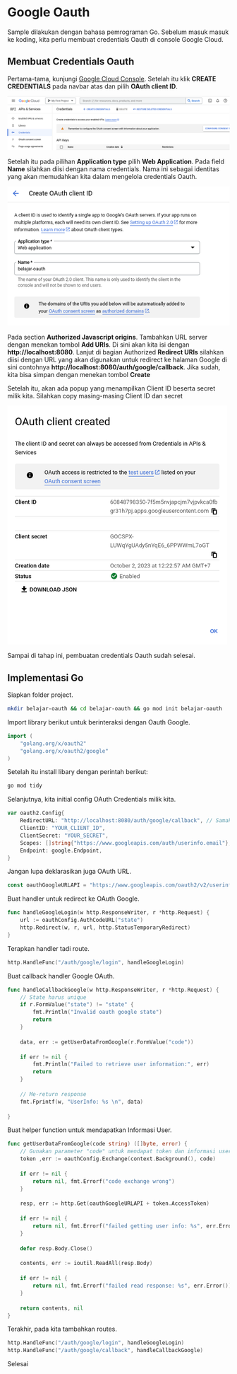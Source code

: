 # Google Oauth
Sample dilakukan dengan bahasa pemrograman Go.
Sebelum masuk masuk ke koding, kita perlu membuat credentials Oauth di console Google Cloud.

## Membuat Credentials Oauth
<p>Pertama-tama, kunjungi <a href="https://console.cloud.google.com/apis/credentials">Google Cloud Console</a>.
Setelah itu klik <b>CREATE CREDENTIALS</b> pada navbar atas dan pilih <b>OAuth client ID</b>.</p>
<img  src="img/console-1.png">
<p>Setelah itu pada pilihan <b>Application type</b> pilih <b>Web Application</b>.
Pada field <b>Name</b> silahkan diisi dengan nama credentials. 
Nama ini sebagai identitas yang akan memudahkan kita dalam mengelola credentials Oauth.</p>
<img src="img/console-2.png">
<p>Pada section <b>Authorized Javascript origins</b>. Tambahkan URL server dengan menekan tombol <b>Add URIs</b>.
Di sini akan kita isi dengan <b>http://localhost:8080</b>. Lanjut di bagian Authorized <b>Redirect URIs</b> silahkan diisi dengan URL yang akan digunakan untuk redirect ke halaman Google di sini contohnya <b>http://localhost:8080/auth/google/callback</b>. Jika sudah, kita bisa simpan dengan menekan tombol <b>Create</b>
</p>
<p>Setelah itu, akan ada popup yang menampilkan Client ID beserta secret milik kita. Silahkan copy masing-masing Client ID dan secret</p>
<img src="img/console-3.png">
<p>Sampai di tahap ini, pembuatan credentials Oauth sudah selesai.</p>

## Implementasi Go 
<p>Siapkan folder project.</p>


```sh 
mkdir belajar-oauth && cd belajar-oauth && go mod init belajar-oauth
```

<p>Import library berikut untuk berinteraksi dengan Oauth Google.</p>


```go 
import (
    "golang.org/x/oauth2"
	"golang.org/x/oauth2/google"
)
```

Setelah itu install libary dengan perintah berikut:

```sh
go mod tidy
```

Selanjutnya, kita initial config OAuth Credentials milik kita.


```go 
var oauth2.Config{
    RedirectURL: "http://localhost:8080/auth/google/callback", // Samakan dengan yang ada pada Redirect URIs
    ClientID: "YOUR_CLIENT_ID",
    ClientSecret: "YOUR_SECRET",
    Scopes: []string{"https://www.googleapis.com/auth/userinfo.email"}, // Scope profile yang akan diambil
    Endpoint: google.Endpoint,
}
```

Jangan lupa deklarasikan juga OAuth URL.

```go 
const oauthGoogleURLAPI = "https://www.googleapis.com/oauth2/v2/userinfo?access_token="
```

Buat handler untuk redirect ke OAuth Google.

```go 
func handleGoogleLogin(w http.ResponseWriter, r *http.Request) {
    url := oauthConfig.AuthCodeURL("state")
    http.Redirect(w, r, url, http.StatusTemporaryRedirect)
}
```

Terapkan handler tadi route.

```go 
http.HandleFunc("/auth/google/login", handleGoogleLogin)
```

Buat callback handler Google OAuth.

```go 
func handleCallbackGoogle(w http.ResponseWriter, r *http.Request) {
    // State harus unique
    if r.FormValue("state") != "state" {
        fmt.Println("Invalid oauth google state")
        return
    }

    data, err := getUserDataFromGoogle(r.FormValue("code"))

    if err != nil {
        fmt.Println("Failed to retrieve user information:", err)
        return
    }

    // Me-return response 
    fmt.Fprintf(w, "UserInfo: %s \n", data)
    
}
```
Buat helper function untuk mendapatkan Informasi User.

```go 
func getUserDataFromGoogle(code string) ([]byte, error) {
    // Gunakan parameter "code" untuk mendapat token dan informasi user 
    token ,err := oauthConfig.Exchange(context.Background(), code)
    
    if err != nil {
        return nil, fmt.Errorf("code exchange wrong")
    }

    resp, err := http.Get(oauthGoogleURLAPI + token.AccessToken)

    if err != nil {
        return nil, fmt.Errorf("failed getting user info: %s", err.Error())
    }

    defer resp.Body.Close()
    
    contents, err := ioutil.ReadAll(resp.Body)

    if err != nil {
        return nil, fmt.Errorf("failed read response: %s", err.Error())
    }

    return contents, nil
}


```
Terakhir, pada kita tambahkan routes.

```go 
http.HandleFunc("/auth/google/login", handleGoogleLogin)
http.HandleFunc("/auth/google/callback", handleCallbackGoogle)
```


Selesai
